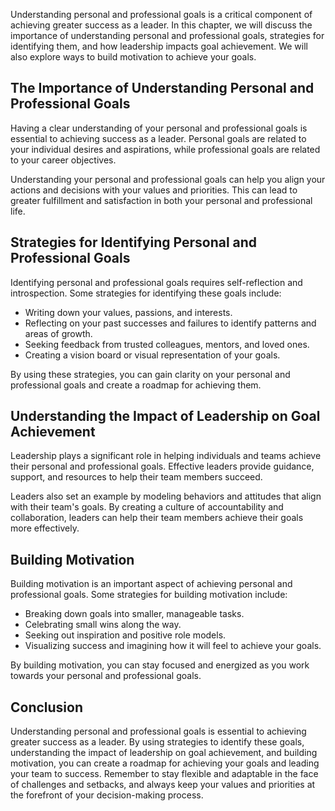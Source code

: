 
Understanding personal and professional goals is a critical component of achieving greater success as a leader. In this chapter, we will discuss the importance of understanding personal and professional goals, strategies for identifying them, and how leadership impacts goal achievement. We will also explore ways to build motivation to achieve your goals.

The Importance of Understanding Personal and Professional Goals
---------------------------------------------------------------

Having a clear understanding of your personal and professional goals is essential to achieving success as a leader. Personal goals are related to your individual desires and aspirations, while professional goals are related to your career objectives.

Understanding your personal and professional goals can help you align your actions and decisions with your values and priorities. This can lead to greater fulfillment and satisfaction in both your personal and professional life.

Strategies for Identifying Personal and Professional Goals
----------------------------------------------------------

Identifying personal and professional goals requires self-reflection and introspection. Some strategies for identifying these goals include:

* Writing down your values, passions, and interests.
* Reflecting on your past successes and failures to identify patterns and areas of growth.
* Seeking feedback from trusted colleagues, mentors, and loved ones.
* Creating a vision board or visual representation of your goals.

By using these strategies, you can gain clarity on your personal and professional goals and create a roadmap for achieving them.

Understanding the Impact of Leadership on Goal Achievement
----------------------------------------------------------

Leadership plays a significant role in helping individuals and teams achieve their personal and professional goals. Effective leaders provide guidance, support, and resources to help their team members succeed.

Leaders also set an example by modeling behaviors and attitudes that align with their team's goals. By creating a culture of accountability and collaboration, leaders can help their team members achieve their goals more effectively.

Building Motivation
-------------------

Building motivation is an important aspect of achieving personal and professional goals. Some strategies for building motivation include:

* Breaking down goals into smaller, manageable tasks.
* Celebrating small wins along the way.
* Seeking out inspiration and positive role models.
* Visualizing success and imagining how it will feel to achieve your goals.

By building motivation, you can stay focused and energized as you work towards your personal and professional goals.

Conclusion
----------

Understanding personal and professional goals is essential to achieving greater success as a leader. By using strategies to identify these goals, understanding the impact of leadership on goal achievement, and building motivation, you can create a roadmap for achieving your goals and leading your team to success. Remember to stay flexible and adaptable in the face of challenges and setbacks, and always keep your values and priorities at the forefront of your decision-making process.
